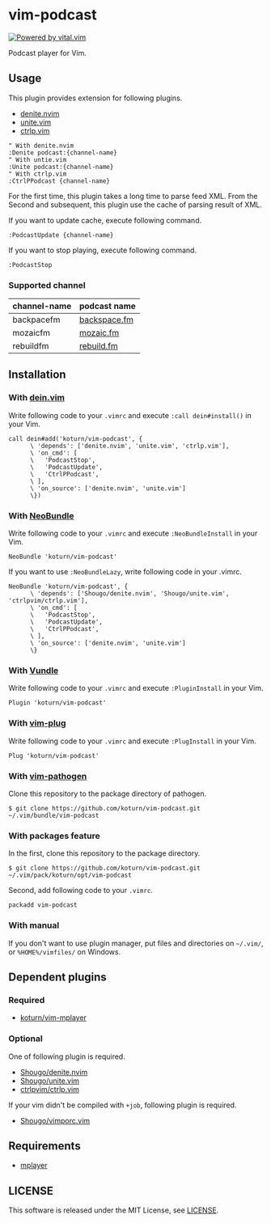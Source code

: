vim-podcast
===========

[![Powered by vital.vim](https://img.shields.io/badge/powered%20by-vital.vim-80273f.svg)](https://github.com/vim-jp/vital.vim)

Podcast player for Vim.


## Usage

This plugin provides extension for following plugins.

- [denite.nvim](https://github.com/Shougo/denite.nvim)
- [unite.vim](https://github.com/Shougo/unite.vim)
- [ctrlp.vim](https://github.com/ctrlpvim/ctrlp.vim)

```vim
" With denite.nvim
:Denite podcast:{channel-name}
" With untie.vim
:Unite podcast:{channel-name}
" With ctrlp.vim
:CtrlPPodcast {channel-name}
```

For the first time, this plugin takes a long time to parse feed XML. From the
Second and subsequent, this plugin use the cache of parsing result of XML.

If you want to update cache, execute following command.

```vim
:PodcastUpdate {channel-name}
```

If you want to stop playing, execute following command.

```vim
:PodcastStop
```


### Supported channel

channel-name | podcast name
-------------|---------------------------------------------
backpacefm   | [backspace.fm](https://http://backspace.fm/)
mozaicfm     | [mozaic.fm](https://mozaic.fm)
rebuildfm    | [rebuild.fm](https://rebuild.fm)


## Installation

### With [dein.vim](https://github.com/Shougo/neobundle.vim)

Write following code to your `.vimrc` and execute `:call dein#install()` in
your Vim.

```vim
call dein#add('koturn/vim-podcast', {
      \ 'depends': ['denite.nvim', 'unite.vim', 'ctrlp.vim'],
      \ 'on_cmd': [
      \   'PodcastStop',
      \   'PodcastUpdate',
      \   'CtrlPPodcast',
      \ ],
      \ 'on_source': ['denite.nvim', 'unite.vim']
      \})
```

### With [NeoBundle](https://github.com/Shougo/neobundle.vim)

Write following code to your `.vimrc` and execute `:NeoBundleInstall` in your
Vim.

```vim
NeoBundle 'koturn/vim-podcast'
```

If you want to use `:NeoBundleLazy`, write following code in your .vimrc.

```vim
NeoBundle 'koturn/vim-podcast', {
      \ 'depends': ['Shougo/denite.nvim', 'Shougo/unite.vim', 'ctrlpvim/ctrlp.vim'],
      \ 'on_cmd': [
      \   'PodcastStop',
      \   'PodcastUpdate',
      \   'CtrlPPodcast',
      \ ],
      \ 'on_source': ['denite.nvim', 'unite.vim']
      \}
```

### With [Vundle](https://github.com/VundleVim/Vundle.vim)

Write following code to your `.vimrc` and execute `:PluginInstall` in your Vim.

```vim
Plugin 'koturn/vim-podcast'
```

### With [vim-plug](https://github.com/junegunn/vim-plug)

Write following code to your `.vimrc` and execute `:PlugInstall` in your Vim.

```vim
Plug 'koturn/vim-podcast'
```

### With [vim-pathogen](https://github.com/tpope/vim-pathogen)

Clone this repository to the package directory of pathogen.

```
$ git clone https://github.com/koturn/vim-podcast.git ~/.vim/bundle/vim-podcast
```

### With packages feature

In the first, clone this repository to the package directory.

```
$ git clone https://github.com/koturn/vim-podcast.git ~/.vim/pack/koturn/opt/vim-podcast
```

Second, add following code to your `.vimrc`.

```vim
packadd vim-podcast
```

### With manual

If you don't want to use plugin manager, put files and directories on
`~/.vim/`, or `%HOME%/vimfiles/` on Windows.


## Dependent plugins

### Required

- [koturn/vim-mplayer](https://github.com/koturn/vim-mplayer)

### Optional

One of following plugin is required.

- [Shougo/denite.nvim](https://github.com/Shougo/denite.nvim)
- [Shougo/unite.vim](https://github.com/Shougo/unite.vim)
- [ctrlpvim/ctrlp.vim](https://github.com/ctrlpvim/ctrlp.vim)

If your vim didn't be compiled with `+job`, following plugin is required.

- [Shougo/vimporc.vim](https://github.com/Shougo/vimporc.vim)


## Requirements

- [mplayer](http://www.mplayerhq.hu)


## LICENSE

This software is released under the MIT License, see [LICENSE](LICENSE).
